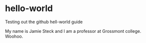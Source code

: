 # hello-world
Testing out the github hell-world guide

My name is Jamie Steck and I am a professor at Grossmont college.  Woohoo.
